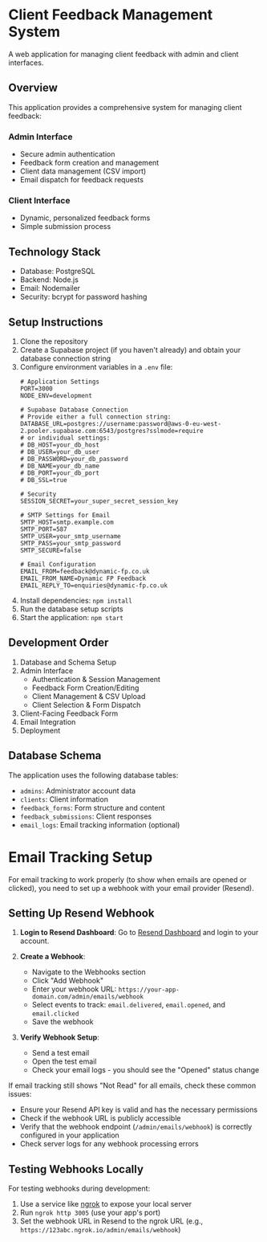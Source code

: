 # Client Feedback Management System

A web application for managing client feedback with admin and client interfaces.

## Overview

This application provides a comprehensive system for managing client feedback:

### Admin Interface
- Secure admin authentication
- Feedback form creation and management
- Client data management (CSV import)
- Email dispatch for feedback requests

### Client Interface
- Dynamic, personalized feedback forms
- Simple submission process

## Technology Stack

- Database: PostgreSQL
- Backend: Node.js
- Email: Nodemailer
- Security: bcrypt for password hashing

## Setup Instructions

1. Clone the repository
2. Create a Supabase project (if you haven't already) and obtain your database connection string
3. Configure environment variables in a `.env` file:
   ```
   # Application Settings
   PORT=3000
   NODE_ENV=development

   # Supabase Database Connection
   # Provide either a full connection string:
   DATABASE_URL=postgres://username:password@aws-0-eu-west-2.pooler.supabase.com:6543/postgres?sslmode=require
   # or individual settings:
   # DB_HOST=your_db_host
   # DB_USER=your_db_user
   # DB_PASSWORD=your_db_password
   # DB_NAME=your_db_name
   # DB_PORT=your_db_port
   # DB_SSL=true

   # Security
   SESSION_SECRET=your_super_secret_session_key

   # SMTP Settings for Email
   SMTP_HOST=smtp.example.com
   SMTP_PORT=587
   SMTP_USER=your_smtp_username
   SMTP_PASS=your_smtp_password
   SMTP_SECURE=false

   # Email Configuration
   EMAIL_FROM=feedback@dynamic-fp.co.uk
   EMAIL_FROM_NAME=Dynamic FP Feedback
   EMAIL_REPLY_TO=enquiries@dynamic-fp.co.uk
   ```
4. Install dependencies: `npm install`
5. Run the database setup scripts
6. Start the application: `npm start`

## Development Order

1. Database and Schema Setup
2. Admin Interface
   - Authentication & Session Management
   - Feedback Form Creation/Editing
   - Client Management & CSV Upload
   - Client Selection & Form Dispatch
3. Client-Facing Feedback Form
4. Email Integration
5. Deployment

## Database Schema

The application uses the following database tables:

- `admins`: Administrator account data
- `clients`: Client information 
- `feedback_forms`: Form structure and content
- `feedback_submissions`: Client responses
- `email_logs`: Email tracking information (optional) 

# Email Tracking Setup

For email tracking to work properly (to show when emails are opened or clicked), you need to set up a webhook with your email provider (Resend).

## Setting Up Resend Webhook

1. **Login to Resend Dashboard**: Go to [Resend Dashboard](https://resend.com/dashboard) and login to your account.

2. **Create a Webhook**: 
   - Navigate to the Webhooks section
   - Click "Add Webhook"
   - Enter your webhook URL: `https://your-app-domain.com/admin/emails/webhook`
   - Select events to track: `email.delivered`, `email.opened`, and `email.clicked`
   - Save the webhook

3. **Verify Webhook Setup**:
   - Send a test email
   - Open the test email
   - Check your email logs - you should see the "Opened" status change

If email tracking still shows "Not Read" for all emails, check these common issues:

- Ensure your Resend API key is valid and has the necessary permissions
- Check if the webhook URL is publicly accessible
- Verify that the webhook endpoint (`/admin/emails/webhook`) is correctly configured in your application
- Check server logs for any webhook processing errors

## Testing Webhooks Locally

For testing webhooks during development:
1. Use a service like [ngrok](https://ngrok.com/) to expose your local server
2. Run `ngrok http 3005` (use your app's port)
3. Set the webhook URL in Resend to the ngrok URL (e.g., `https://123abc.ngrok.io/admin/emails/webhook`) 